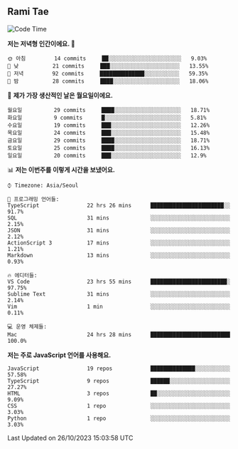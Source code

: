 ## Rami Tae

<!--START_SECTION:waka-->
![Code Time](http://img.shields.io/badge/Code%20Time-1%2C144%20hrs%2029%20mins-blue)

**저는 저녁형 인간이에요. 🦉** 

```text
🌞 아침         14 commits     ██░░░░░░░░░░░░░░░░░░░░░░░   9.03% 
🌆 낮　         21 commits     ███░░░░░░░░░░░░░░░░░░░░░░   13.55% 
🌃 저녁         92 commits     ██████████████░░░░░░░░░░░   59.35% 
🌙 밤　         28 commits     ████░░░░░░░░░░░░░░░░░░░░░   18.06%

```
📅 **제가 가장 생산적인 날은 월요일이에요.** 

```text
월요일          29 commits     ████░░░░░░░░░░░░░░░░░░░░░   18.71% 
화요일          9 commits      █░░░░░░░░░░░░░░░░░░░░░░░░   5.81% 
수요일          19 commits     ███░░░░░░░░░░░░░░░░░░░░░░   12.26% 
목요일          24 commits     ███░░░░░░░░░░░░░░░░░░░░░░   15.48% 
금요일          29 commits     ████░░░░░░░░░░░░░░░░░░░░░   18.71% 
토요일          25 commits     ████░░░░░░░░░░░░░░░░░░░░░   16.13% 
일요일          20 commits     ███░░░░░░░░░░░░░░░░░░░░░░   12.9%

```


📊 **저는 이번주를 이렇게 시간을 보냈어요.** 

```text
⌚︎ Timezone: Asia/Seoul

💬 프로그래밍 언어들: 
TypeScript               22 hrs 26 mins      ███████████████████████░░   91.7% 
SQL                      31 mins             ░░░░░░░░░░░░░░░░░░░░░░░░░   2.15% 
JSON                     31 mins             ░░░░░░░░░░░░░░░░░░░░░░░░░   2.12% 
ActionScript 3           17 mins             ░░░░░░░░░░░░░░░░░░░░░░░░░   1.21% 
Markdown                 13 mins             ░░░░░░░░░░░░░░░░░░░░░░░░░   0.93%

🔥 에디터들: 
VS Code                  23 hrs 55 mins      ████████████████████████░   97.75% 
Sublime Text             31 mins             ░░░░░░░░░░░░░░░░░░░░░░░░░   2.14% 
Vim                      1 min               ░░░░░░░░░░░░░░░░░░░░░░░░░   0.11%

💻 운영 체제들: 
Mac                      24 hrs 28 mins      █████████████████████████   100.0%

```

**저는 주로 JavaScript 언어를 사용해요.** 

```text
JavaScript               19 repos            ██████████████░░░░░░░░░░░   57.58% 
TypeScript               9 repos             ██████░░░░░░░░░░░░░░░░░░░   27.27% 
HTML                     3 repos             ██░░░░░░░░░░░░░░░░░░░░░░░   9.09% 
CSS                      1 repo              ░░░░░░░░░░░░░░░░░░░░░░░░░   3.03% 
Python                   1 repo              ░░░░░░░░░░░░░░░░░░░░░░░░░   3.03%

```



 Last Updated on 26/10/2023 15:03:58 UTC
<!--END_SECTION:waka-->
